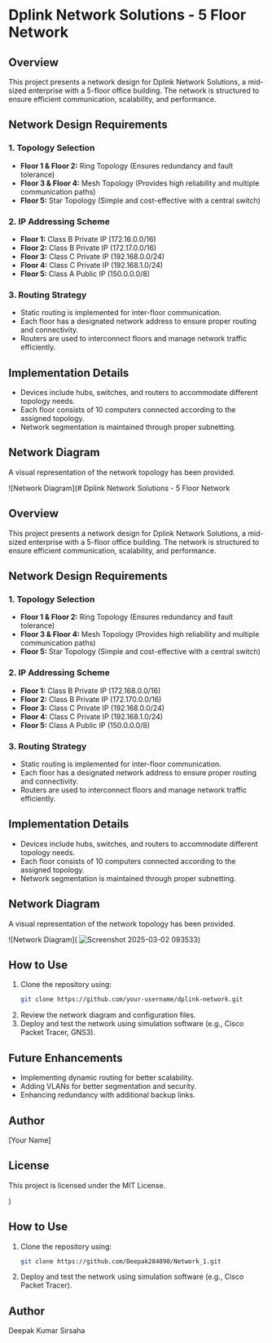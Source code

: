 # Dplink Network Solutions - 5 Floor Network

## Overview
This project presents a network design for Dplink Network Solutions, a mid-sized enterprise with a 5-floor office building. The network is structured to ensure efficient communication, scalability, and performance.

## Network Design Requirements

### 1. Topology Selection
- **Floor 1 & Floor 2:** Ring Topology (Ensures redundancy and fault tolerance)
- **Floor 3 & Floor 4:** Mesh Topology (Provides high reliability and multiple communication paths)
- **Floor 5:** Star Topology (Simple and cost-effective with a central switch)

### 2. IP Addressing Scheme
- **Floor 1:** Class B Private IP (172.16.0.0/16)
- **Floor 2:** Class B Private IP (172.17.0.0/16)
- **Floor 3:** Class C Private IP (192.168.0.0/24)
- **Floor 4:** Class C Private IP (192.168.1.0/24)
- **Floor 5:** Class A Public IP (150.0.0.0/8)

### 3. Routing Strategy
- Static routing is implemented for inter-floor communication.
- Each floor has a designated network address to ensure proper routing and connectivity.
- Routers are used to interconnect floors and manage network traffic efficiently.

## Implementation Details
- Devices include hubs, switches, and routers to accommodate different topology needs.
- Each floor consists of 10 computers connected according to the assigned topology.
- Network segmentation is maintained through proper subnetting.

## Network Diagram
A visual representation of the network topology has been provided.

![Network Diagram](# Dplink Network Solutions - 5 Floor Network

## Overview
This project presents a network design for Dplink Network Solutions, a mid-sized enterprise with a 5-floor office building. The network is structured to ensure efficient communication, scalability, and performance.

## Network Design Requirements

### 1. Topology Selection
- **Floor 1 & Floor 2:** Ring Topology (Ensures redundancy and fault tolerance)
- **Floor 3 & Floor 4:** Mesh Topology (Provides high reliability and multiple communication paths)
- **Floor 5:** Star Topology (Simple and cost-effective with a central switch)

### 2. IP Addressing Scheme
- **Floor 1:** Class B Private IP (172.168.0.0/16)
- **Floor 2:** Class B Private IP (172.170.0.0/16)
- **Floor 3:** Class C Private IP (192.168.0.0/24)
- **Floor 4:** Class C Private IP (192.168.1.0/24)
- **Floor 5:** Class A Public IP (150.0.0.0/8)

### 3. Routing Strategy
- Static routing is implemented for inter-floor communication.
- Each floor has a designated network address to ensure proper routing and connectivity.
- Routers are used to interconnect floors and manage network traffic efficiently.

## Implementation Details
- Devices include hubs, switches, and routers to accommodate different topology needs.
- Each floor consists of 10 computers connected according to the assigned topology.
- Network segmentation is maintained through proper subnetting.

## Network Diagram
A visual representation of the network topology has been provided.

![Network Diagram](
![Screenshot 2025-03-02 093533](https://github.com/user-attachments/assets/f4f2aaaf-cdf2-400b-a968-6297ff47a4a5))

## How to Use
1. Clone the repository using:
   ```sh
   git clone https://github.com/your-username/dplink-network.git
   ```
2. Review the network diagram and configuration files.
3. Deploy and test the network using simulation software (e.g., Cisco Packet Tracer, GNS3).

## Future Enhancements
- Implementing dynamic routing for better scalability.
- Adding VLANs for better segmentation and security.
- Enhancing redundancy with additional backup links.

## Author
[Your Name]

## License
This project is licensed under the MIT License.

)

## How to Use
1. Clone the repository using:
   ```sh
   git clone https://github.com/Deepak284090/Network_1.git
   ```
2. Deploy and test the network using simulation software (e.g., Cisco Packet Tracer).

## Author
Deepak Kumar Sirsaha


